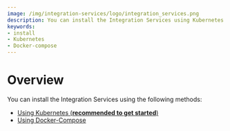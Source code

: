 ```yaml
---
image: /img/integration-services/logo/integration_services.png
description: You can install the Integration Services using Kubernetes or Docker-Compose. 
keywords:
- install
- Kubernetes
- Docker-compose
---
```


# Overview

You can install the Integration Services using the following methods: 

* [Using Kubernetes (**recommended to get started**)](installation/docker_compose/)
* [Using Docker-Compose](installation/docker_compose/)
